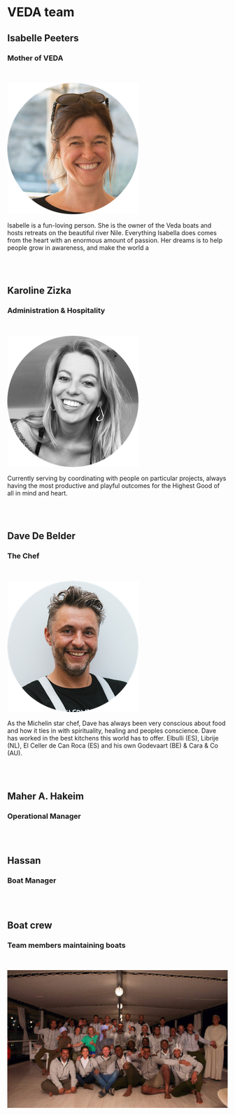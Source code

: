 # VEDA team

## Isabelle Peeters
### Mother of VEDA

<br/>

![isabelle_peeters](img/isabelle_peeters.png)

Isabelle is a fun-loving person. She is the owner of the Veda boats and hosts retreats on the beautiful river Nile. Everything Isabella does comes from the heart with an enormous amount of passion. Her dreams is to help people grow in awareness, and make the world a

<br/>
<br/>

## Karoline Zizka
### Administration & Hospitality

<br/>

![karoline_zizka](img/karoline_zizka.png)

Currently serving by coordinating with people on particular projects, always having the most productive and playful outcomes for the Highest Good of all in mind and heart.

<br/>
<br/>

## Dave De Belder
### The Chef

<br/>

![dave_de_belder](img/dave_de_belder.png)

As the Michelin star chef, Dave has always been very conscious about food and how it ties in with spirituality, healing and peoples conscience. Dave has worked in the best kitchens this world has to offer. Elbulli (ES), Librije (NL), El Celler de Can Roca (ES) and his own Godevaart (BE) & Cara & Co (AU).

<br/>
<br/>

## Maher A. Hakeim
### Operational Manager


<br/>
<br/>

## Hassan
### Boat Manager

<br/>
<br/>

## Boat crew
### Team members maintaining boats

<br/>

![team](./img/team.jpg)
